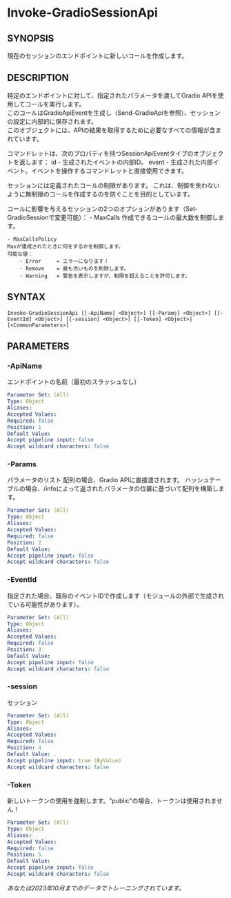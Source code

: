 ﻿---
external help file: powershai-help.xml
schema: 2.0.0
powershai: true
---

# Invoke-GradioSessionApi

## SYNOPSIS <!--!= @#Synop !-->
現在のセッションのエンドポイントに新しいコールを作成します。

## DESCRIPTION <!--!= @#Desc !-->
特定のエンドポイントに対して、指定されたパラメータを渡してGradio APIを使用してコールを実行します。  
このコールはGradioApiEventを生成し（Send-GradioApiを参照）、セッションの設定に内部的に保存されます。  
このオブジェクトには、APIの結果を取得するために必要なすべての情報が含まれています。  

コマンドレットは、次のプロパティを持つSessionApiEventタイプのオブジェクトを返します：
	id - 生成されたイベントの内部ID。
	event - 生成された内部イベント。イベントを操作するコマンドレットと直接使用できます。
	
セッションには定義されたコールの制限があります。
これは、制御を失わないように無制限のコールを作成するのを防ぐことを目的としています。

コールに影響を与えるセッションの2つのオプションがあります（Set-GradioSessionで変更可能）：
	- MaxCalls 
	作成できるコールの最大数を制御します。
	
	- MaxCallsPolicy 
	Maxが達成されたときに何をするかを制御します。
	可能な値：
		- Error 	= エラーになります！
		- Remove 	= 最も古いものを削除します。
		- Warning 	= 警告を表示しますが、制限を超えることを許可します。

## SYNTAX <!--!= @#Syntax !-->

```
Invoke-GradioSessionApi [[-ApiName] <Object>] [[-Params] <Object>] [[-EventId] <Object>] [[-session] <Object>] [[-Token] <Object>] 
[<CommonParameters>]
```

## PARAMETERS <!--!= @#Params !-->

### -ApiName
エンドポイントの名前（最初のスラッシュなし）

```yml
Parameter Set: (All)
Type: Object
Aliases: 
Accepted Values: 
Required: false
Position: 1
Default Value: 
Accept pipeline input: false
Accept wildcard characters: false
```

### -Params
パラメータのリスト 
配列の場合、Gradio APIに直接渡されます。 
ハッシュテーブルの場合、/infoによって返されたパラメータの位置に基づいて配列を構築します。

```yml
Parameter Set: (All)
Type: Object
Aliases: 
Accepted Values: 
Required: false
Position: 2
Default Value: 
Accept pipeline input: false
Accept wildcard characters: false
```

### -EventId
指定された場合、既存のイベントIDで作成します（モジュールの外部で生成されている可能性があります）。

```yml
Parameter Set: (All)
Type: Object
Aliases: 
Accepted Values: 
Required: false
Position: 3
Default Value: 
Accept pipeline input: false
Accept wildcard characters: false
```

### -session
セッション

```yml
Parameter Set: (All)
Type: Object
Aliases: 
Accepted Values: 
Required: false
Position: 4
Default Value: .
Accept pipeline input: true (ByValue)
Accept wildcard characters: false
```

### -Token
新しいトークンの使用を強制します。"public"の場合、トークンは使用されません！

```yml
Parameter Set: (All)
Type: Object
Aliases: 
Accepted Values: 
Required: false
Position: 5
Default Value: 
Accept pipeline input: false
Accept wildcard characters: false
```


<!--PowershaiAiDocBlockStart-->
_あなたは2023年10月までのデータでトレーニングされています。_
<!--PowershaiAiDocBlockEnd-->
